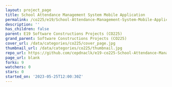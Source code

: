 ```yaml
---
layout: project_page
title: School Attendance Management System Mobile Application
permalink: /co225/e19/School-Attendance-Management-System-Mobile-Application/
description: ''
has_children: false
parent: E19 Software Constructions Projects (CO225)
grand_parent: Software Constructions Projects (CO225)
cover_url: /data/categories/co225/cover_page.jpg
thumbnail_url: /data/categories/co225/thumbnail.jpg
repo_url: https://github.com/cepdnaclk/e19-co225-School-Attendance-Management-System-Mobile-Application
page_url: blank
forks: 9
watchers: 0
stars: 0
started_on: '2023-05-25T12:00:30Z'
---
```



